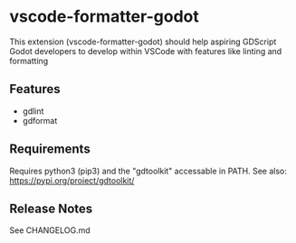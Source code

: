 # vscode-formatter-godot

This extension (vscode-formatter-godot) should help aspiring GDScript Godot developers to develop within VSCode with features like linting and formatting

## Features

- gdlint
- gdformat

## Requirements

Requires python3 (pip3) and the "gdtoolkit" accessable in PATH.
See also: https://pypi.org/project/gdtoolkit/

## Release Notes

See CHANGELOG.md
